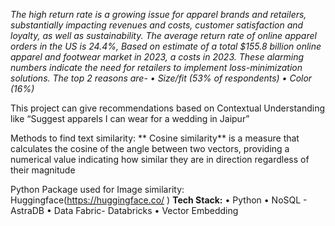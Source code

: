 _The high return rate is a growing issue for apparel brands and retailers, substantially impacting revenues and costs, customer satisfaction and loyalty, as well as sustainability.
The average return rate of online apparel orders in the US is 24.4%, Based on estimate of a total $155.8 billion online apparel and footwear market in 2023, a 
costs in 2023. These alarming numbers indicate the need for retailers to implement loss-minimization solutions.
The top 2 reasons are-
•	Size/fit (53% of respondents)
•	Color (16%)_

This project can give recommendations based on Contextual Understanding like “Suggest apparels I can wear for a wedding in Jaipur”

Methods to find text similarity:
 ** Cosine similarity** is a measure that calculates the cosine of the angle between
  two vectors, providing a numerical value indicating how similar they are in 
  direction regardless of their magnitude

Python Package used for Image similarity: Huggingface(https://huggingface.co/ )
**Tech Stack:**
  •	Python
  •	NoSQL - AstraDB
  • Data Fabric- Databricks
  • Vector Embedding
  
  

